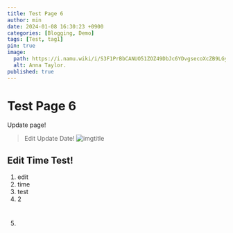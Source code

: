 ```yaml
---
title: Test Page 6
author: min
date: 2024-01-08 16:30:23 +0900
categories: [Blogging, Demo]
tags: [Test, tag1]
pin: true
image:
  path: https://i.namu.wiki/i/S3F1PrBbCANUO51ZOZ49DbJc6YDvgsecoXcZB9LGytqPR2ffc5ofNsPWlxbSbtlLKUEvTtGm3AugS4lwenh6Yg.gif
  alt: Anna Taylor.
published: true
---
```




# Test Page 6

Update page!

> Edit Update Date!
![imgtitle](https://chirpy-img.netlify.app/commons/devices-mockup.png)

## Edit Time Test! #

1. edit
2. time
3. test
4. 2
5. #
